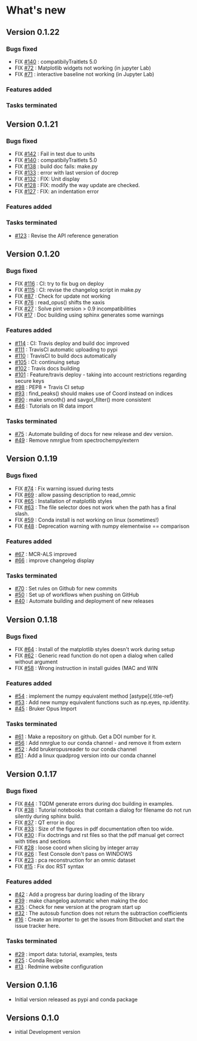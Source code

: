 What\'s new
===========

Version 0.1.22
--------------

### Bugs fixed

-   FIX
    [\#140](https://api.github.com/repos/spectrochempy/spectrochempy/issues/140)
    : compatibilyTraitlets 5.0
-   FIX
    [\#72](https://api.github.com/repos/spectrochempy/spectrochempy/issues/72)
    : Matplotlib widgets not working (in jupyter Lab)
-   FIX
    [\#71](https://api.github.com/repos/spectrochempy/spectrochempy/issues/71)
    : interactive baseline not working (in Jupyter Lab)

### Features added

### Tasks terminated

Version 0.1.21
--------------

### Bugs fixed

-   FIX
    [\#142](https://api.github.com/repos/spectrochempy/spectrochempy/issues/142)
    : Fail in test due to units
-   FIX
    [\#140](https://api.github.com/repos/spectrochempy/spectrochempy/issues/140)
    : compatibilyTraitlets 5.0
-   FIX
    [\#138](https://api.github.com/repos/spectrochempy/spectrochempy/issues/138)
    : build doc fails: make.py
-   FIX
    [\#133](https://api.github.com/repos/spectrochempy/spectrochempy/issues/133)
    : error with last version of docrep
-   FIX
    [\#132](https://api.github.com/repos/spectrochempy/spectrochempy/issues/132)
    : FIX: Unit display
-   FIX
    [\#128](https://api.github.com/repos/spectrochempy/spectrochempy/issues/128)
    : FIX: modify the way update are checked.
-   FIX
    [\#127](https://api.github.com/repos/spectrochempy/spectrochempy/issues/127)
    : FIX: an indentation error

### Features added

### Tasks terminated

-   [\#123](https://api.github.com/repos/spectrochempy/spectrochempy/issues/123)
    : Revise the API reference generation

Version 0.1.20
--------------

### Bugs fixed

-   FIX
    [\#116](https://api.github.com/repos/spectrochempy/spectrochempy/issues/116)
    : CI: try to fix bug on deploy
-   FIX
    [\#115](https://api.github.com/repos/spectrochempy/spectrochempy/issues/115)
    : CI: revise the changelog script in make.py
-   FIX
    [\#87](https://api.github.com/repos/spectrochempy/spectrochempy/issues/87)
    : Check for update not working
-   FIX
    [\#76](https://api.github.com/repos/spectrochempy/spectrochempy/issues/76)
    : read_opus() shifts the xaxis
-   FIX
    [\#27](https://api.github.com/repos/spectrochempy/spectrochempy/issues/27)
    : Solve pint version \> 0.9 incompatibilities
-   FIX
    [\#17](https://api.github.com/repos/spectrochempy/spectrochempy/issues/17)
    : Doc building using sphinx generates some warnings

### Features added

-   [\#114](https://api.github.com/repos/spectrochempy/spectrochempy/issues/114)
    : CI: Travis deploy and build doc improved
-   [\#111](https://api.github.com/repos/spectrochempy/spectrochempy/issues/111)
    : TravisCI automatic uploading to pypi
-   [\#110](https://api.github.com/repos/spectrochempy/spectrochempy/issues/110)
    : TravisCI to build docs automatically
-   [\#105](https://api.github.com/repos/spectrochempy/spectrochempy/issues/105)
    : CI: continuing setup
-   [\#102](https://api.github.com/repos/spectrochempy/spectrochempy/issues/102)
    : Travis docs building
-   [\#101](https://api.github.com/repos/spectrochempy/spectrochempy/issues/101)
    : Feature/travis deploy - taking into account restrictions regarding
    secure keys
-   [\#98](https://api.github.com/repos/spectrochempy/spectrochempy/issues/98)
    : PEP8 + Travis CI setup
-   [\#93](https://api.github.com/repos/spectrochempy/spectrochempy/issues/93)
    : find_peaks() should makes use of Coord instead on indices
-   [\#90](https://api.github.com/repos/spectrochempy/spectrochempy/issues/90)
    : make smooth() and savgol_filter() more consistent
-   [\#46](https://api.github.com/repos/spectrochempy/spectrochempy/issues/46)
    : Tutorials on IR data import

### Tasks terminated

-   [\#75](https://api.github.com/repos/spectrochempy/spectrochempy/issues/75)
    : Automate building of docs for new release and dev version.
-   [\#49](https://api.github.com/repos/spectrochempy/spectrochempy/issues/49)
    : Remove nmrglue from spectrochempy/extern

Version 0.1.19
--------------

### Bugs fixed

-   FIX
    [\#74](https://api.github.com/repos/spectrochempy/spectrochempy/issues/74)
    : Fix warning issued during tests
-   FIX
    [\#69](https://api.github.com/repos/spectrochempy/spectrochempy/issues/69)
    : allow passing description to read_omnic
-   FIX
    [\#65](https://api.github.com/repos/spectrochempy/spectrochempy/issues/65)
    : Installation of matplotlib styles
-   FIX
    [\#63](https://api.github.com/repos/spectrochempy/spectrochempy/issues/63)
    : The file selector does not work when the path has a final slash.
-   FIX
    [\#59](https://api.github.com/repos/spectrochempy/spectrochempy/issues/59)
    : Conda install is not working on linux (sometimes!)
-   FIX
    [\#48](https://api.github.com/repos/spectrochempy/spectrochempy/issues/48)
    : Deprecation warning with numpy elementwise == comparison

### Features added

-   [\#67](https://api.github.com/repos/spectrochempy/spectrochempy/issues/67)
    : MCR-ALS improved
-   [\#66](https://api.github.com/repos/spectrochempy/spectrochempy/issues/66)
    : improve changelog display

### Tasks terminated

-   [\#70](https://api.github.com/repos/spectrochempy/spectrochempy/issues/70)
    : Set rules on Github for new commits
-   [\#50](https://api.github.com/repos/spectrochempy/spectrochempy/issues/50)
    : Set up of workflows when pushing on GitHub
-   [\#40](https://api.github.com/repos/spectrochempy/spectrochempy/issues/40)
    : Automate building and deployment of new releases

Version 0.1.18
--------------

### Bugs fixed

-   FIX
    [\#64](https://api.github.com/repos/spectrochempy/spectrochempy/issues/64)
    : Install of the matplotlib styles doesn\'t work during setup
-   FIX
    [\#62](https://api.github.com/repos/spectrochempy/spectrochempy/issues/62)
    : Generic read function do not open a dialog when called without
    argument
-   FIX
    [\#58](https://api.github.com/repos/spectrochempy/spectrochempy/issues/58)
    : Wrong instruction in install guides (MAC and WIN

### Features added

-   [\#54](https://api.github.com/repos/spectrochempy/spectrochempy/issues/54)
    : implement the numpy equivalent method [astype]{.title-ref}
-   [\#53](https://api.github.com/repos/spectrochempy/spectrochempy/issues/53)
    : Add new numpy equivalent functions such as np.eyes, np.identity.
-   [\#45](https://api.github.com/repos/spectrochempy/spectrochempy/issues/45)
    : Bruker Opus Import

### Tasks terminated

-   [\#61](https://api.github.com/repos/spectrochempy/spectrochempy/issues/61)
    : Make a repository on github. Get a DOI number for it.
-   [\#56](https://api.github.com/repos/spectrochempy/spectrochempy/issues/56)
    : Add nmrglue to our conda channel - and remove it from extern
-   [\#52](https://api.github.com/repos/spectrochempy/spectrochempy/issues/52)
    : Add brukeropusreader to our conda channel
-   [\#51](https://api.github.com/repos/spectrochempy/spectrochempy/issues/51)
    : Add a linux quadprog version into our conda channel

Version 0.1.17
--------------

### Bugs fixed

-   FIX
    [\#44](https://api.github.com/repos/spectrochempy/spectrochempy/issues/44)
    : TQDM generate errors during doc building in examples.
-   FIX
    [\#38](https://api.github.com/repos/spectrochempy/spectrochempy/issues/38)
    : Tutorial notebooks that contain a dialog for filename do not run
    silently during sphinx build.
-   FIX
    [\#37](https://api.github.com/repos/spectrochempy/spectrochempy/issues/37)
    : QT error in doc
-   FIX
    [\#33](https://api.github.com/repos/spectrochempy/spectrochempy/issues/33)
    : Size of the figures in pdf documentation often too wide.
-   FIX
    [\#30](https://api.github.com/repos/spectrochempy/spectrochempy/issues/30)
    : Fix doctrings and rst files so that the pdf manual get correct
    with titles and sections
-   FIX
    [\#28](https://api.github.com/repos/spectrochempy/spectrochempy/issues/28)
    : loose coord when slicing by integer array
-   FIX
    [\#26](https://api.github.com/repos/spectrochempy/spectrochempy/issues/26)
    : Test Console don\'t pass on WINDOWS
-   FIX
    [\#23](https://api.github.com/repos/spectrochempy/spectrochempy/issues/23)
    : pca reconstruction for an omnic dataset
-   FIX
    [\#15](https://api.github.com/repos/spectrochempy/spectrochempy/issues/15)
    : Fix doc RST syntax

### Features added

-   [\#42](https://api.github.com/repos/spectrochempy/spectrochempy/issues/42)
    : Add a progress bar during loading of the library
-   [\#39](https://api.github.com/repos/spectrochempy/spectrochempy/issues/39)
    : make changelog automatic when making the doc
-   [\#35](https://api.github.com/repos/spectrochempy/spectrochempy/issues/35)
    : Check for new version at the program start up
-   [\#32](https://api.github.com/repos/spectrochempy/spectrochempy/issues/32)
    : The autosub function does not return the subtraction coefficients
-   [\#16](https://api.github.com/repos/spectrochempy/spectrochempy/issues/16)
    : Create an importer to get the issues from Bitbucket and start the
    issue tracker here.

### Tasks terminated

-   [\#29](https://api.github.com/repos/spectrochempy/spectrochempy/issues/29)
    : import data: tutorial, examples, tests
-   [\#25](https://api.github.com/repos/spectrochempy/spectrochempy/issues/25)
    : Conda Recipe
-   [\#13](https://api.github.com/repos/spectrochempy/spectrochempy/issues/13)
    : Redmine website configuration

Version 0.1.16
--------------

-   Initial version released as pypi and conda package

Versions 0.1.0
--------------

-   initial Development version
